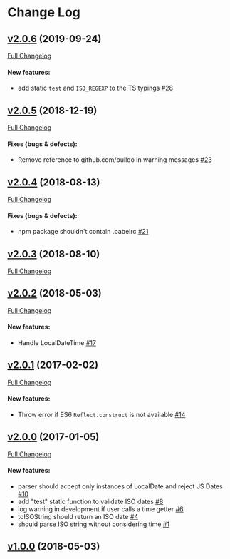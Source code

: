 #  Change Log



## [v2.0.6](https://github.com/buildo/local-date/tree/v2.0.6) (2019-09-24)
[Full Changelog](https://github.com/buildo/local-date/compare/v2.0.5...v2.0.6)

#### New features:

- add  static `test` and `ISO_REGEXP` to the TS typings [#28](https://github.com/buildo/local-date/issues/28)

## [v2.0.5](https://github.com/buildo/local-date/tree/v2.0.5) (2018-12-19)
[Full Changelog](https://github.com/buildo/local-date/compare/v2.0.4...v2.0.5)

#### Fixes (bugs & defects):

- Remove reference to github.com/buildo in warning messages [#23](https://github.com/buildo/local-date/issues/23)

## [v2.0.4](https://github.com/buildo/local-date/tree/v2.0.4) (2018-08-13)
[Full Changelog](https://github.com/buildo/local-date/compare/v2.0.3...v2.0.4)

#### Fixes (bugs & defects):

- npm package shouldn't contain .babelrc [#21](https://github.com/buildo/local-date/issues/21)

## [v2.0.3](https://github.com/buildo/local-date/tree/v2.0.3) (2018-08-10)
[Full Changelog](https://github.com/buildo/local-date/compare/v2.0.2...v2.0.3)

## [v2.0.2](https://github.com/buildo/local-date/tree/v2.0.2) (2018-05-03)
[Full Changelog](https://github.com/buildo/local-date/compare/v2.0.1...v2.0.2)

#### New features:

- Handle LocalDateTime [#17](https://github.com/buildo/local-date/issues/17)

## [v2.0.1](https://github.com/buildo/local-date/tree/v2.0.1) (2017-02-02)
[Full Changelog](https://github.com/buildo/local-date/compare/v2.0.0...v2.0.1)

#### New features:

- Throw error if ES6 `Reflect.construct` is not available [#14](https://github.com/buildo/local-date/issues/14)

## [v2.0.0](https://github.com/buildo/local-date/tree/v2.0.0) (2017-01-05)
[Full Changelog](https://github.com/buildo/local-date/compare/v1.0.0...v2.0.0)

#### New features:

- parser should accept only instances of LocalDate and reject JS Dates [#10](https://github.com/buildo/local-date/issues/10)
- add "test" static function to validate ISO dates [#8](https://github.com/buildo/local-date/issues/8)
- log warning in development if user calls a time getter [#6](https://github.com/buildo/local-date/issues/6)
- toISOString should return an ISO date [#4](https://github.com/buildo/local-date/issues/4)
- should parse ISO string without considering time [#1](https://github.com/buildo/local-date/issues/1)

## [v1.0.0](https://github.com/buildo/local-date/tree/v1.0.0) (2018-05-03)
